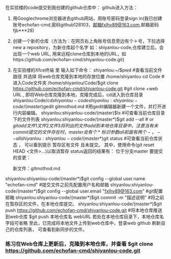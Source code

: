 在实验楼的code提交到我创建的github仓库中：
github进入方法：
1. 用Googlechrome浏览器进去github网站，用账号密码登录sign in(我已创建账号echofan-cmd,密码github128103，邮箱fxlhv89@163.com,邮箱密码fjb***28)
2. 创建一个新的仓库（方法为：在网页右上角账号信息旁边有个＋号，下拉选择 new a repository，为新仓库起个名字 如：shiyanlou-code,仓库建立后，会出现一个web URL, 用来远程clone仓库到本地的URL，如https://github.com/echofan-cmd/shiyanlou-code.git)
3. 在实验楼的Xfce终端 里 输入如下命令：
  shiyanlou:~/$pwd      #查看当前文件路径  并选择 将web仓库克隆到本地的存放位置
  /home/shiyanlou
  cd Code     #进入Code文件夹
  /home/shiyanlou/Code/$git clone https://github.com/echofan-cmd/shiyanlou-code.git   #git clone +web URL , 即将Web仓库克隆到本地，克隆完成后，cd进入到仓库目录
  shiyanlou:Code/$cd shiyanlou-code
  shiyanlou:shiyanlou-code/(master)$gedit gitmothod.md   #用gedit编辑器新建一个文件，并打开进行内容编辑。
  shiyanlou:shiyanlou-code/(master)$ls     #可查看当前仓库目录下的文件列表
  shiyanlou:shiyanlou-code/(master*)$git add --all    # or   $git add 文件1 文件2 文件3    将列出的文件add到本地仓库目录中，注意 当有未commit提交的文件存在时，master会有个* 标识       参数 all前面有两个-，--all
  shiyanlou:shiyanlou-code/(master*)$git status      #可查看当前仓库状态  ， 可以看到提示 暂存区有文件 且未提交。
其中，使用命令(git reset HEAD <文件>...)以取消暂存
status返回的结果有：
位于分支master
要提交的变更：

	新文件：gitmothod.md

shiyanlou:shiyanlou-code/(master*)$git config --global user.name "echofan-cmd"   #提交文件之前先配置用户名和邮箱
shiyanlou:shiyanlou-code/(master*)$git config --global user.email "fxlhv89@163.com"   #git配置 邮箱
shiyanlou:shiyanlou-code/(master*)$git commit -m "描述说明"   #将之前在暂存区的文件，在本地仓库提交。
shiyanlou:shiyanlou-code/(master*)$git push https://github.com/echofan-cmd/shiyanlou-code.git  #将本地仓库推送到web仓库    $git push 本地仓库名  webURL  若处在本地仓库目录下，本地仓库名 字段可省略
至此，已完成将本地文件上传到web仓库中，登录web github 刷新自己的仓库列表， 可查看到新同步的文件。

### 练习在Web仓库上更新后，克隆到本地仓库，并查看   $git clone https://github.com/echofan-cmd/shiyanlou-code.git

